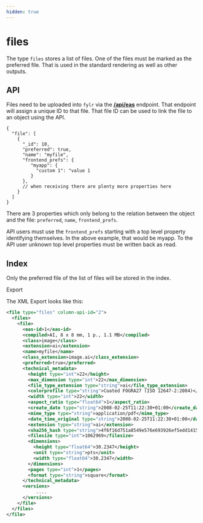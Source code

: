 ```yaml
---
hidden: true
---
```


# files

The type `files` stores a list of files. One of the files must be marked as the preferred file. That is used in the standard rendering as well as other outputs.

## API

Files need to be uploaded into `fylr` via the [**/api/eas**](../api/endpoints/api-eas.md) endpoint. That endpoint will assign a unique ID to that file. That file ID can be used to link the file to an object using the API.

```json5
{
  "file": [
    {
      "_id": 10,
      "preferred": true,
      "name": "myfile",
      "frontend_prefs": {
         "myapp": {
           "custom 1": "value 1
         }
      },
      // when receiving there are plenty more properties here
    }
  ]
}
```

There are 3 properties which only belong to the relation between the object and the file: `preferred`, `name`, `frontend_prefs`.

API users must use the `frontend_prefs` starting with a top level property identifying themselves. In the above example, that would be myapp. To the API user unknown top level properties must be written back as read.&#x20;

## Index

Only the preferred file of the list of files will be stored in the index.

Export

The XML Export looks like this:

```xml
<file type="files" column-api-id="2">
  <files>
    <file>
      <eas-id>1</eas-id>
      <compiled>AI, 8 x 8 mm, 1 p., 1.1 MB</compiled>
      <class>image</class>
      <extension>ai</extension>
      <name>myfile</name>
      <class_extension>image.ai</class_extension>
      <preferred>true</preferred>
      <technical_metadata>
        <height type="int">22</height>
        <max_dimension type="int">22</max_dimension>
        <file_type_extension type="string">ai</file_type_extension>
        <colorprofile type="string">Coated FOGRA27 (ISO 12647-2:2004)</colorprofile>
        <width type="int">22</width>
        <aspect_ratio type="float64">1</aspect_ratio>
        <create_date type="string">2008-02-25T11:22:30+01:00</create_date>
        <mime_type type="string">application/pdf</mime_type>
        <date_time_original type="string">2008-02-25T11:22:30+01:00</date_time_original>
        <extension type="string">ai</extension>
        <sha256_hash type="string">4f6f16d751a8549e576e693926ef5edd1415af2c85adf91ada08f59ee26373c7</sha256_hash>
        <filesize type="int">1062969</filesize>
        <dimensions>
          <height type="float64">30.2347</height>
          <unit type="string">pts</unit>
          <width type="float64">30.2347</width>
        </dimensions>
        <pages type="int">1</pages>
        <format type="string">square</format>
      </technical_metadata>
      <versions>
           ....
      </versions>
    </file>
  </files>
</file>
```
